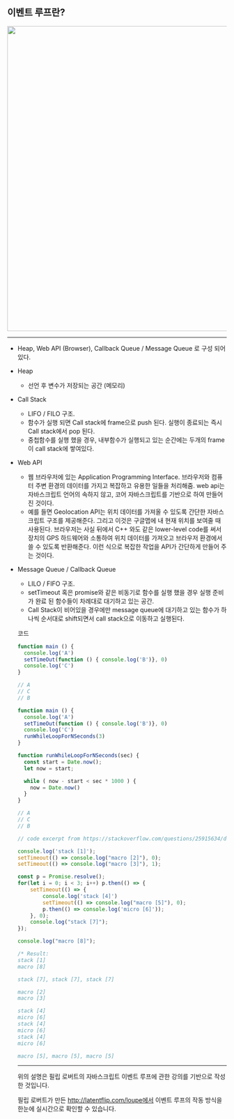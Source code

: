 ## 이벤트 루프란? 

<img src='https://i.imgur.com/rnQEY7o.png' width="700px"/>

---

- Heap, Web API (Browser), Callback Queue / Message Queue 로 구성 되어있다.

- Heap
  
  - 선언 후 변수가 저장되는 공간 (메모리)
  
- Call Stack
  - LIFO / FILO 구조. 
  - 함수가 실행 되면 Call stack에 frame으로 push 된다. 실행이 종료되는 즉시 Call stack에서 pop 된다.
  - 중첩함수를 실행 했을 경우, 내부함수가 실행되고 있는 순간에는 두개의 frame이 call stack에 쌓여있다.

- Web API
  - 웹 브라우저에 있는 Application Programming Interface. 브라우저와 컴퓨터 주변 환경의 데이터를 가지고 복잡하고 유용한 일들을 처리해줌. web api는 자바스크립트 언어의 속하지 않고, 코어 자바스크립트를 기반으로 하여 만들어진 것이다. 
  - 예를 들면 Geolocation API는 위치 데이터를 가져올 수 있도록 간단한 자바스크립트 구조를 제공해준다. 그리고 이것은 구글맵에 내 현재 위치를 보여줄 때 사용된다. 브라우저는 사실 뒤에서 C++ 와도 같은 lower-level code를 써서 장치의 GPS 하드웨어와 소통하여 위치 데이터를 가져오고 브라우저 환경에서 쓸 수 있도록 반환해준다. 이런 식으로 복잡한 작업을 API가 간단하게 만들어 주는 것이다.

- Message Queue / Callback Queue
  - LILO / FIFO 구조.
  - setTimeout 혹은 promise와 같은 비동기로 함수를 실행 했을 경우 실행 준비가 완료 된 함수들이 차례대로 대기하고 있는 공간.
  - Call Stack이 비어있을 경우에만 message queue에 대기하고 있는 함수가 하나씩 순서대로 shift되면서 call stack으로 이동하고 실행된다.

  

  코드

  ```js
  function main () {
    console.log('A')
    setTimeOut(function () { console.log('B')}, 0)
  	console.log('C')
  }
  
  // A
  // C
  // B
  ```

  ```js
  function main () {
    console.log('A')
    setTimeOut(function () { console.log('B')}, 0)
    console.log('C')
    runWhileLoopForNSeconds(3)
  }
  
  function runWhileLoopForNSeconds(sec) {
    const start = Date.now();
    let now = start;
  
  	while ( now - start < sec * 1000 ) {
      now = Date.now()
    }
  }
  
  // A
  // C
  // B
  ```

  ```js
  // code excerpt from https://stackoverflow.com/questions/25915634/difference-between-microtask-and-macrotask-within-an-event-loop-context/25933985#25933985
  
  console.log('stack [1]');
  setTimeout(() => console.log("macro [2]"), 0);
  setTimeout(() => console.log("macro [3]"), 1);
  
  const p = Promise.resolve();
  for(let i = 0; i < 3; i++) p.then(() => {
      setTimeout(() => {
          console.log('stack [4]')
          setTimeout(() => console.log("macro [5]"), 0);
          p.then(() => console.log('micro [6]'));
      }, 0);
      console.log("stack [7]");
  });
  
  console.log("macro [8]");
  
  /* Result:
  stack [1]
  macro [8]
  
  stack [7], stack [7], stack [7]
  
  macro [2]
  macro [3]
  
  stack [4]
  micro [6]
  stack [4]
  micro [6]
  stack [4]
  micro [6]
  
  macro [5], macro [5], macro [5]
  ```

  

  ----

  

  위의 설명은 필립 로버트의 자바스크립트 이벤트 루프에 관한 강의를 기반으로 작성한 것입니다.  

  필립 로버트가 만든 http://latentflip.com/loupe에서 이벤트 루프의 작동 방식을 한눈에 실시간으로 확인할 수 있습니다. 

